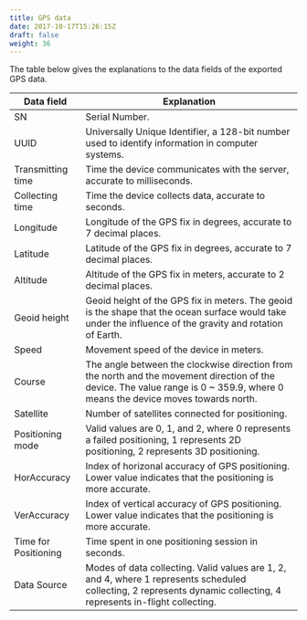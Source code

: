 ```yaml
---
title: GPS data
date: 2017-10-17T15:26:15Z
draft: false
weight: 36
---
```


The table below gives the explanations to the data fields of the exported GPS data.

| Data field           | Explanation                                                  |
| -------------------- | ------------------------------------------------------------ |
| SN                   | Serial Number.                                               |
| UUID                 | Universally Unique Identifier, a 128-bit number used to identify information in computer systems. |
| Transmitting time    | Time the device communicates with the server, accurate to milliseconds. |
| Collecting time      | Time the device collects data, accurate to seconds.          |
| Longitude            | Longitude of the GPS fix in degrees, accurate to 7 decimal places. |
| Latitude             | Latitude of the GPS fix in degrees, accurate to 7 decimal places. |
| Altitude             | Altitude of the GPS fix in meters, accurate to 2 decimal places. |
| Geoid height         | Geoid height of the GPS fix in meters. The geoid is the shape that the ocean surface would take under the influence of the gravity and rotation of Earth. |
| Speed                | Movement speed of the device in meters.                      |
| Course               | The angle between the clockwise direction from the north and the movement direction of the device. The value range is 0 ~ 359.9, where 0 means the device moves towards north. |
| Satellite            | Number of satellites connected for positioning.              |
| Positioning mode     | Valid values are 0, 1, and 2, where 0 represents a failed positioning, 1 represents 2D positioning, 2 represents 3D positioning. |
| HorAccuracy          | Index of horizonal accuracy of GPS positioning. Lower value indicates that the positioning is more accurate. |
| VerAccuracy          | Index of vertical accuracy of GPS positioning. Lower value indicates that the positioning is more accurate. |
| Time for Positioning | Time spent in one positioning session in seconds.            |
| Data Source          | Modes of data collecting. Valid values are 1, 2, and 4, where 1 represents scheduled collecting, 2 represents dynamic collecting, 4 represents in-flight collecting. |

